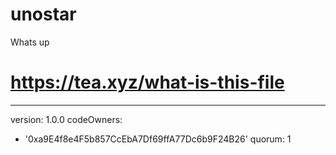 # unostar
Whats up
# https://tea.xyz/what-is-this-file
---
version: 1.0.0
codeOwners:
  - '0xa9E4f8e4F5b857CcEbA7Df69ffA77Dc6b9F24B26'
quorum: 1

